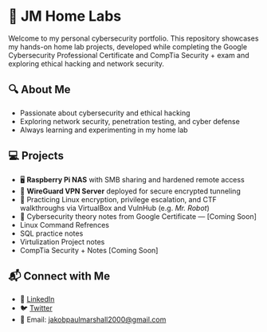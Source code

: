 # 🧪 JM Home Labs

Welcome to my personal cybersecurity portfolio. This repository showcases my hands-on home lab projects, developed while completing the Google Cybersecurity Professional Certificate and CompTia Security + exam and exploring ethical hacking and network security.
## 🔍 About Me
- Passionate about cybersecurity and ethical hacking  
- Exploring network security, penetration testing, and cyber defense  
- Always learning and experimenting in my home lab
## 💻 Projects
- 🖥️ **Raspberry Pi NAS** with SMB sharing and hardened remote access  
- 🔐 **WireGuard VPN Server** deployed for secure encrypted tunneling  
- 🧱 Practicing Linux encryption, privilege escalation, and CTF walkthroughs via VirtualBox and VulnHub (e.g. *Mr. Robot*)  
- 🧠 Cybersecurity theory notes from Google Certificate — [Coming Soon]
- Linux Command Refrences
- SQL practice notes
- Virtulization Project notes
- CompTia Security + Notes [Coming Soon]
## 📬 Connect with Me
- 🔗 [LinkedIn](https://www.linkedin.com/in/jakob-marshall-73356a286/)
- 🐦 [Twitter](https://x.com/JakobMarshall22)
- 📧 Email: jakobpaulmarshall2000@gmail.com

